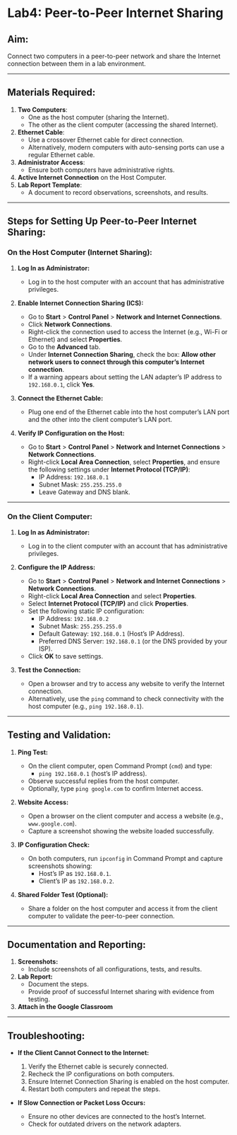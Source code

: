 # Lab4:  Peer-to-Peer Internet Sharing

## Aim:
Connect two computers in a peer-to-peer network and share the Internet connection between them in a lab environment.

---

## Materials Required:
1. **Two Computers**:
   - One as the host computer (sharing the Internet).
   - The other as the client computer (accessing the shared Internet).
2. **Ethernet Cable**:
   - Use a crossover Ethernet cable for direct connection.
   - Alternatively, modern computers with auto-sensing ports can use a regular Ethernet cable.
3. **Administrator Access**:
   - Ensure both computers have administrative rights.
4. **Active Internet Connection** on the Host Computer.
5. **Lab Report Template**:
   - A document to record observations, screenshots, and results.

---

## Steps for Setting Up Peer-to-Peer Internet Sharing:

### On the Host Computer (Internet Sharing):
1. **Log In as Administrator:**
   - Log in to the host computer with an account that has administrative privileges.

2. **Enable Internet Connection Sharing (ICS):**
   - Go to **Start** > **Control Panel** > **Network and Internet Connections**.
   - Click **Network Connections**.
   - Right-click the connection used to access the Internet (e.g., Wi-Fi or Ethernet) and select **Properties**.
   - Go to the **Advanced** tab.
   - Under **Internet Connection Sharing**, check the box: **Allow other network users to connect through this computer’s Internet connection**.
   - If a warning appears about setting the LAN adapter’s IP address to `192.168.0.1`, click **Yes**.

3. **Connect the Ethernet Cable:**
   - Plug one end of the Ethernet cable into the host computer’s LAN port and the other into the client computer’s LAN port.

4. **Verify IP Configuration on the Host:**
   - Go to **Start** > **Control Panel** > **Network and Internet Connections** > **Network Connections**.
   - Right-click **Local Area Connection**, select **Properties**, and ensure the following settings under **Internet Protocol (TCP/IP)**:
     - IP Address: `192.168.0.1`
     - Subnet Mask: `255.255.255.0`
     - Leave Gateway and DNS blank.

---

### On the Client Computer:
1. **Log In as Administrator:**
   - Log in to the client computer with an account that has administrative privileges.

2. **Configure the IP Address:**
   - Go to **Start** > **Control Panel** > **Network and Internet Connections** > **Network Connections**.
   - Right-click **Local Area Connection** and select **Properties**.
   - Select **Internet Protocol (TCP/IP)** and click **Properties**.
   - Set the following static IP configuration:
     - IP Address: `192.168.0.2`
     - Subnet Mask: `255.255.255.0`
     - Default Gateway: `192.168.0.1` (Host’s IP Address).
     - Preferred DNS Server: `192.168.0.1` (or the DNS provided by your ISP).
   - Click **OK** to save settings.

3. **Test the Connection:**
   - Open a browser and try to access any website to verify the Internet connection.
   - Alternatively, use the `ping` command to check connectivity with the host computer (e.g., `ping 192.168.0.1`).

---

## Testing and Validation:

1. **Ping Test:**
   - On the client computer, open Command Prompt (`cmd`) and type:
     - `ping 192.168.0.1` (host’s IP address).
   - Observe successful replies from the host computer.
   - Optionally, type `ping google.com` to confirm Internet access.

2. **Website Access:**
   - Open a browser on the client computer and access a website (e.g., `www.google.com`).
   - Capture a screenshot showing the website loaded successfully.

3. **IP Configuration Check:**
   - On both computers, run `ipconfig` in Command Prompt and capture screenshots showing:
     - Host’s IP as `192.168.0.1`.
     - Client’s IP as `192.168.0.2`.

4. **Shared Folder Test (Optional):**
   - Share a folder on the host computer and access it from the client computer to validate the peer-to-peer connection.

---

## Documentation and Reporting:
1. **Screenshots:**
   - Include screenshots of all configurations, tests, and results.
2. **Lab Report:**
   - Document the steps.
   - Provide proof of successful Internet sharing with evidence from testing.
3. **Attach in the Google Classroom**

---

## Troubleshooting:
- **If the Client Cannot Connect to the Internet:**
  1. Verify the Ethernet cable is securely connected.
  2. Recheck the IP configurations on both computers.
  3. Ensure Internet Connection Sharing is enabled on the host computer.
  4. Restart both computers and repeat the steps.

- **If Slow Connection or Packet Loss Occurs:**
  - Ensure no other devices are connected to the host’s Internet.
  - Check for outdated drivers on the network adapters.